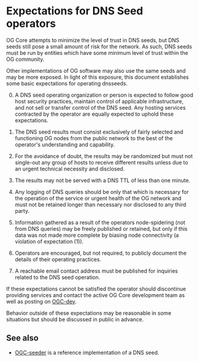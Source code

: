 Expectations for DNS Seed operators
====================================

OG Core attempts to minimize the level of trust in DNS seeds,
but DNS seeds still pose a small amount of risk for the network.
As such, DNS seeds must be run by entities which have some minimum
level of trust within the OG community.

Other implementations of OG software may also use the same
seeds and may be more exposed. In light of this exposure, this
document establishes some basic expectations for operating dnsseeds.

0. A DNS seed operating organization or person is expected to follow good
host security practices, maintain control of applicable infrastructure,
and not sell or transfer control of the DNS seed. Any hosting services
contracted by the operator are equally expected to uphold these expectations.

1. The DNS seed results must consist exclusively of fairly selected and
functioning OG nodes from the public network to the best of the
operator's understanding and capability.

2. For the avoidance of doubt, the results may be randomized but must not
single-out any group of hosts to receive different results unless due to an
urgent technical necessity and disclosed.

3. The results may not be served with a DNS TTL of less than one minute.

4. Any logging of DNS queries should be only that which is necessary
for the operation of the service or urgent health of the OG
network and must not be retained longer than necessary nor disclosed
to any third party.

5. Information gathered as a result of the operators node-spidering
(not from DNS queries) may be freely published or retained, but only
if this data was not made more complete by biasing node connectivity
(a violation of expectation (1)).

6. Operators are encouraged, but not required, to publicly document the
details of their operating practices.

7. A reachable email contact address must be published for inquiries
related to the DNS seed operation.

If these expectations cannot be satisfied the operator should
discontinue providing services and contact the active OG
Core development team as well as posting on
[OGC-dev](https://groups.google.com/forum/#!forum/OGC-dev).

Behavior outside of these expectations may be reasonable in some
situations but should be discussed in public in advance.

See also
----------
- [OGC-seeder](https://github.com/pooler/OGC-seeder) is a reference implementation of a DNS seed.
